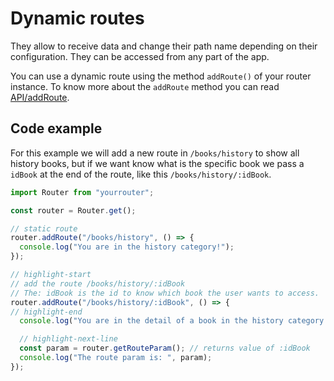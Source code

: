 # Dynamic routes

They allow to receive data and change their path name depending on their configuration. They can be accessed from any part of the app.

You can use a dynamic route using the method `addRoute()` of your router instance. To know more about the `addRoute` method you can read [API/addRoute](../API/addRoute.md).

## Code example

For this example we will add a new route in `/books/history` to show all history books, but if we want know what is the specific book we pass a `idBook` at the end of the route, like this `/books/history/:idBook`.

```js title="src/index.js"
import Router from "yourrouter";

const router = Router.get();

// static route
router.addRoute("/books/history", () => {
  console.log("You are in the history category!");
});

// highlight-start
// add the route /books/history/:idBook
// The: idBook is the id to know which book the user wants to access.
router.addRoute("/books/history/:idBook", () => {
// highlight-end
  console.log("You are in the detail of a book in the history category!");

  // highlight-next-line
  const param = router.getRouteParam(); // returns value of :idBook
  console.log("The route param is: ", param);
});
```
